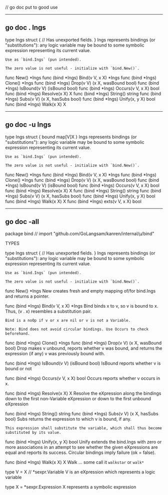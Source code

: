 // go doc put to good use	 
				
-------------------------------------------------------------------------------
## go doc .  Ings		
type Ings struct {
	// Has unexported fields.
}
    Ings represents bindings (or "substitutions"): any logic variable may be
    bound to some symbolic expression representing its current value.

    Use as `bind.Ings` (pun intended).

    The zero value is not useful - initialize with `bind.New()`.

func New() *Ings
func (bind *Ings) Bind(v V, x X) *Ings
func (bind *Ings) Clone() *Ings
func (bind *Ings) Drop(v V) (x X, wasBound bool)
func (bind *Ings) IsBound(v V) (isBound bool)
func (bind *Ings) Occurs(v V, x X) bool
func (bind *Ings) Resolve(x X) X
func (bind *Ings) String() string
func (bind *Ings) Subs(v V) (x X, hasSubs bool)
func (bind *Ings) Unify(x, y X) bool
func (bind *Ings) Walk(x X) X
				
-------------------------------------------------------------------------------
## go doc -u Ings		
type Ings struct {
	bound map[V]X
}
    Ings represents bindings (or "substitutions"): any logic variable may be
    bound to some symbolic expression representing its current value.

    Use as `bind.Ings` (pun intended).

    The zero value is not useful - initialize with `bind.New()`.

func New() *Ings
func (bind *Ings) Bind(v V, x X) *Ings
func (bind *Ings) Clone() *Ings
func (bind *Ings) Drop(v V) (x X, wasBound bool)
func (bind *Ings) IsBound(v V) (isBound bool)
func (bind *Ings) Occurs(v V, x X) bool
func (bind *Ings) Resolve(x X) X
func (bind *Ings) String() string
func (bind *Ings) Subs(v V) (x X, hasSubs bool)
func (bind *Ings) Unify(x, y X) bool
func (bind *Ings) Walk(x X) X
func (bind *Ings) exts(v V, x X) bool
				
-------------------------------------------------------------------------------
## go doc -all		
package bind // import "github.com/GoLangsam/kanren/internal/µ/bind"


TYPES

type Ings struct {
	// Has unexported fields.
}
    Ings represents bindings (or "substitutions"): any logic variable may be
    bound to some symbolic expression representing its current value.

    Use as `bind.Ings` (pun intended).

    The zero value is not useful - initialize with `bind.New()`.

func New() *Ings
    New creates fresh and empty mapping of/for bind.Ings and returns a pointer.

func (bind *Ings) Bind(v V, x X) *Ings
    Bind binds x to v, so v is bound to x. Thus, (v . x) resembles a
    substitution pair.

    Bind is a noOp if v or x are nil or v is not a Variable.

    Note: Bind does not avoid circular bindings. Use Occurs to check beforehand.

func (bind *Ings) Clone() *Ings
func (bind *Ings) Drop(v V) (x X, wasBound bool)
    Drop makes v unbound, reports whether v was bound, and returns the
    expression (if any) v was previously bound with.

func (bind *Ings) IsBound(v V) (isBound bool)
    IsBound reports whether v is bound or not

func (bind *Ings) Occurs(v V, x X) bool
    Occurs reports whether v occurs in x.

func (bind *Ings) Resolve(x X) X
    Resolve the eXpression along the bindings down to the first non-Variable
    eXpression or down to the first unbound eXpression

func (bind *Ings) String() string
func (bind *Ings) Subs(v V) (x X, hasSubs bool)
    Subs returns the expression to which v is bound, if any.

    This expression shall substitute the variable, which shall thus become
    substituted by its value.

func (bind *Ings) Unify(x, y X) bool
    Unify extends the bind.Ings with zero or more associations in an attempt to
    see whether the given eXpressions are equal and reports its success.
    Circular bindings imply failure (ok = false).

func (bind *Ings) Walk(x X) X
    Walk ... some call it `walkstar` or `walk*`

type V = X // *sexpr.Variable
    V is an eXpression which represents a logic variable

type X = *sexpr.Expression
    X represents a symbolic expression

